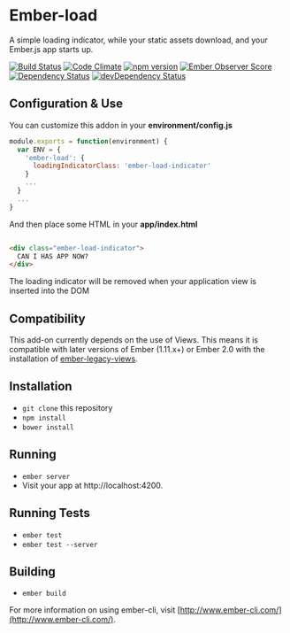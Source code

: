 # Ember-load

A simple loading indicator, while your static assets download, and your Ember.js app starts up.

[![Build Status](https://travis-ci.org/mike-north/ember-load.svg?branch=master)](https://travis-ci.org/mike-north/ember-load)
[![Code Climate](https://codeclimate.com/github/mike-north/ember-load/badges/gpa.svg)](https://codeclimate.com/github/mike-north/ember-load)
[![npm version](https://badge.fury.io/js/ember-load.svg)](http://badge.fury.io/js/ember-load)
[![Ember Observer Score](http://emberobserver.com/badges/ember-load.svg)](http://emberobserver.com/addons/ember-load)
[![Dependency Status](https://david-dm.org/mike-north/ember-load.svg)](https://david-dm.org/mike-north/ember-load)
[![devDependency Status](https://david-dm.org/mike-north/ember-load/dev-status.svg)](https://david-dm.org/mike-north/ember-load#info=devDependencies)

## Configuration & Use

You can customize this addon in your **environment/config.js**
```js
module.exports = function(environment) {
  var ENV = {
    'ember-load': {
      loadingIndicatorClass: 'ember-load-indicator'
    }
    ...
  }
  ...
}  

```
And then place some HTML in your **app/index.html**

```html

<div class="ember-load-indicator">
  CAN I HAS APP NOW?
</div>
```

The loading indicator will be removed when your application view is inserted into the DOM

## Compatibility
This add-on currently depends on the use of Views.  This means it is compatible with later versions of Ember (1.11.x+) or Ember 2.0 with the installation of [ember-legacy-views](https://github.com/emberjs/ember-legacy-views).


## Installation

* `git clone` this repository
* `npm install`
* `bower install`

## Running

* `ember server`
* Visit your app at http://localhost:4200.

## Running Tests

* `ember test`
* `ember test --server`

## Building

* `ember build`

For more information on using ember-cli, visit [http://www.ember-cli.com/](http://www.ember-cli.com/).

